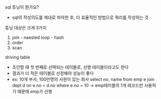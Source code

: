 sql 튜닝이 뭔가요?
  - sql의 작성의도를 제대로 파악한 후, 더 효율적인 방법으로 쿼리를 작성하는 것
  
튜닝 대상은 크게 3가지
  1. join
    - naested loop
    - hash 
  2. order
  3. scan

driving table
  - 조인할 때 첫 번째로 선택되는 테이블로, 선행 테이블이라고도 한다
  - 결과가 더 적은 테이블로 선정해야 성능이 좋다
  - ex: 10개 부서, 100만명의 사원이 있는 회사
    select no, name
    from emp e
    join dept d
    on e.no = d.no
    where e.no = 10   -> emp테이블의 1개 레코드만 사용하기 때문에 emp가 선행

